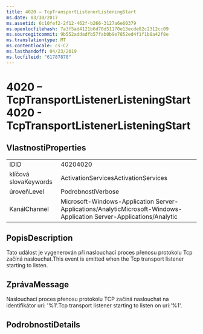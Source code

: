 ```yaml
---
title: 4020 – TcpTransportListenerListeningStart
ms.date: 03/30/2017
ms.assetid: 6c10fef2-2f12-462f-b266-3127a6e60379
ms.openlocfilehash: 7a3f5ad4121b6d70d51170e13ecde82c2312cc09
ms.sourcegitcommit: 9b552addadfb57fab0b9e7852ed4f1f1b8a42f8e
ms.translationtype: MT
ms.contentlocale: cs-CZ
ms.lasthandoff: 04/23/2019
ms.locfileid: "61787878"
---
```

# <a name="4020---tcptransportlistenerlisteningstart"></a><span data-ttu-id="6a859-102">4020 – TcpTransportListenerListeningStart</span><span class="sxs-lookup"><span data-stu-id="6a859-102">4020 - TcpTransportListenerListeningStart</span></span>
## <a name="properties"></a><span data-ttu-id="6a859-103">Vlastnosti</span><span class="sxs-lookup"><span data-stu-id="6a859-103">Properties</span></span>  
  
|||  
|-|-|  
|<span data-ttu-id="6a859-104">ID</span><span class="sxs-lookup"><span data-stu-id="6a859-104">ID</span></span>|<span data-ttu-id="6a859-105">4020</span><span class="sxs-lookup"><span data-stu-id="6a859-105">4020</span></span>|  
|<span data-ttu-id="6a859-106">klíčová slova</span><span class="sxs-lookup"><span data-stu-id="6a859-106">Keywords</span></span>|<span data-ttu-id="6a859-107">ActivationServices</span><span class="sxs-lookup"><span data-stu-id="6a859-107">ActivationServices</span></span>|  
|<span data-ttu-id="6a859-108">úroveň</span><span class="sxs-lookup"><span data-stu-id="6a859-108">Level</span></span>|<span data-ttu-id="6a859-109">Podrobnosti</span><span class="sxs-lookup"><span data-stu-id="6a859-109">Verbose</span></span>|  
|<span data-ttu-id="6a859-110">Kanál</span><span class="sxs-lookup"><span data-stu-id="6a859-110">Channel</span></span>|<span data-ttu-id="6a859-111">Microsoft-Windows-Application Server-Applications/Analytic</span><span class="sxs-lookup"><span data-stu-id="6a859-111">Microsoft-Windows-Application Server-Applications/Analytic</span></span>|  
  
## <a name="description"></a><span data-ttu-id="6a859-112">Popis</span><span class="sxs-lookup"><span data-stu-id="6a859-112">Description</span></span>  
 <span data-ttu-id="6a859-113">Tato událost je vygenerován při naslouchací proces přenosu protokolu Tcp začíná naslouchat.</span><span class="sxs-lookup"><span data-stu-id="6a859-113">This event is emitted when the Tcp transport listener starting to listen.</span></span>  
  
## <a name="message"></a><span data-ttu-id="6a859-114">Zpráva</span><span class="sxs-lookup"><span data-stu-id="6a859-114">Message</span></span>  
 <span data-ttu-id="6a859-115">Naslouchací proces přenosu protokolu TCP začíná naslouchat na identifikátor uri: '%1'.</span><span class="sxs-lookup"><span data-stu-id="6a859-115">Tcp transport listener starting to listen on uri:'%1'.</span></span>  
  
## <a name="details"></a><span data-ttu-id="6a859-116">Podrobnosti</span><span class="sxs-lookup"><span data-stu-id="6a859-116">Details</span></span>
